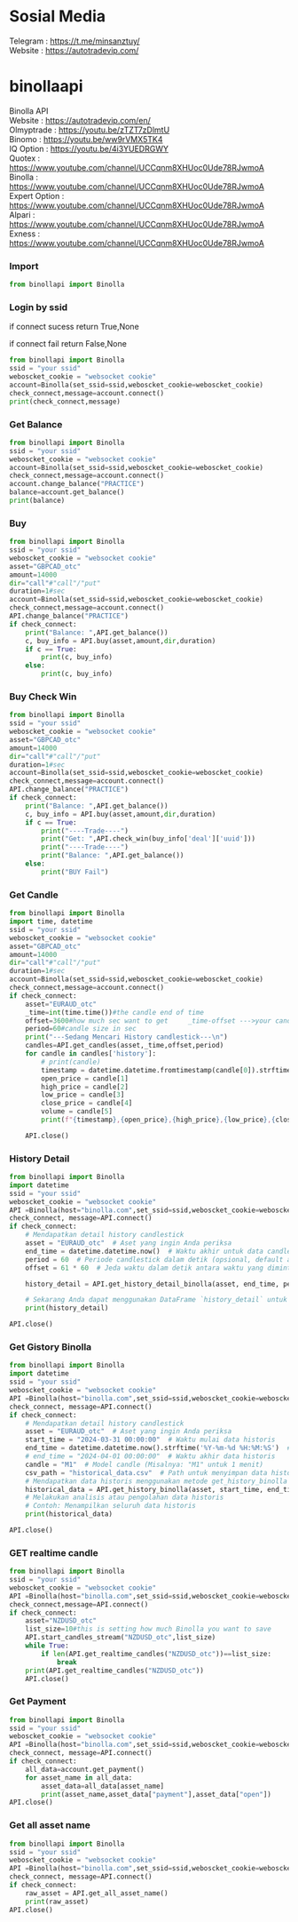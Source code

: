 # Sosial Media
Telegram : https://t.me/minsanztuy/   
Website  : https://autotradevip.com/

# binollaapi
Binolla API  
Website    : https://autotradevip.com/en/  
Olmyptrade : https://youtu.be/zTZT7zDlmtU  
Binomo     : https://youtu.be/ww9rVMX5TK4  
IQ Option  : https://youtu.be/4i3YUEDRGWY  
Quotex     : https://www.youtube.com/channel/UCCqnm8XHUoc0Ude78RJwmoA  
Binolla     : https://www.youtube.com/channel/UCCqnm8XHUoc0Ude78RJwmoA  
Expert Option     : https://www.youtube.com/channel/UCCqnm8XHUoc0Ude78RJwmoA   
Alpari     : https://www.youtube.com/channel/UCCqnm8XHUoc0Ude78RJwmoA  
Exness     : https://www.youtube.com/channel/UCCqnm8XHUoc0Ude78RJwmoA  


### Import
```python
from binollapi import Binolla
```
### Login by ssid
if connect sucess return True,None  

if connect fail return False,None  
```python
from binollapi import Binolla
ssid = "your ssid"
weboscket_cookie = "websocket cookie"
account=Binolla(set_ssid=ssid,weboscket_cookie=weboscket_cookie)
check_connect,message=account.connect()
print(check_connect,message)
```

### Get Balance
```python
from binollapi import Binolla
ssid = "your ssid"
weboscket_cookie = "websocket cookie"
account=Binolla(set_ssid=ssid,weboscket_cookie=weboscket_cookie)
check_connect,message=account.connect()
account.change_balance("PRACTICE")
balance=account.get_balance()
print(balance)
```

### Buy 
```python
from binollapi import Binolla
ssid = "your ssid"
weboscket_cookie = "websocket cookie"
asset="GBPCAD_otc"
amount=14000
dir="call"#"call"/"put"
duration=1#sec
account=Binolla(set_ssid=ssid,weboscket_cookie=weboscket_cookie)
check_connect,message=account.connect()
API.change_balance("PRACTICE")
if check_connect:
    print("Balance: ",API.get_balance())
    c, buy_info = API.buy(asset,amount,dir,duration)
    if c == True:
        print(c, buy_info)
    else:
        print(c, buy_info)
```

### Buy Check Win
```python
from binollapi import Binolla
ssid = "your ssid"
weboscket_cookie = "websocket cookie"
asset="GBPCAD_otc"
amount=14000
dir="call"#"call"/"put"
duration=1#sec
account=Binolla(set_ssid=ssid,weboscket_cookie=weboscket_cookie)
check_connect,message=account.connect()
API.change_balance("PRACTICE")
if check_connect:
    print("Balance: ",API.get_balance())
    c, buy_info = API.buy(asset,amount,dir,duration)
    if c == True:
        print("----Trade----")
        print("Get: ",API.check_win(buy_info['deal']['uuid']))
        print("----Trade----")
        print("Balance: ",API.get_balance())
    else:
        print("BUY Fail")
```

### Get Candle
```python
from binollapi import Binolla
import time, datetime
ssid = "your ssid"
weboscket_cookie = "websocket cookie"
asset="GBPCAD_otc"
amount=14000
dir="call"#"call"/"put"
duration=1#sec
account=Binolla(set_ssid=ssid,weboscket_cookie=weboscket_cookie)
check_connect,message=account.connect()
if check_connect:
    asset="EURAUD_otc"
    _time=int(time.time())#the candle end of time
    offset=3600#how much sec want to get     _time-offset --->your candle <---_time
    period=60#candle size in sec
    print("---Sedang Mencari History candlestick---\n")
    candles=API.get_candles(asset,_time,offset,period)
    for candle in candles['history']:
        # print(candle)
        timestamp = datetime.datetime.fromtimestamp(candle[0]).strftime("%Y-%m-%d %H:%M")
        open_price = candle[1]
        high_price = candle[2]
        low_price = candle[3]
        close_price = candle[4]
        volume = candle[5]
        print(f"{timestamp},{open_price},{high_price},{low_price},{close_price},{volume}")

    API.close()
```

### History Detail
```python
from binollapi import Binolla
import datetime
ssid = "your ssid"
weboscket_cookie = "websocket cookie"
API =Binolla(host="binolla.com",set_ssid=ssid,weboscket_cookie=weboscket_cookie)
check_connect, message=API.connect()
if check_connect:
    # Mendapatkan detail history candlestick
    asset = "EURAUD_otc"  # Aset yang ingin Anda periksa
    end_time = datetime.datetime.now()  # Waktu akhir untuk data candlestick
    period = 60  # Periode candlestick dalam detik (opsional, default adalah 60)
    offset = 61 * 60  # Jeda waktu dalam detik antara waktu yang diminta dan data yang diterima (opsional, default adalah 61 menit)

    history_detail = API.get_history_detail_binolla(asset, end_time, period, offset)

    # Sekarang Anda dapat menggunakan DataFrame `history_detail` untuk menganalisis data candlestick
    print(history_detail)

API.close()
```

### Get Gistory Binolla
```python
from binollapi import Binolla
import datetime
ssid = "your ssid"
weboscket_cookie = "websocket cookie"
API =Binolla(host="binolla.com",set_ssid=ssid,weboscket_cookie=weboscket_cookie)
check_connect, message=API.connect()
if check_connect:
    # Mendapatkan detail history candlestick
    asset = "EURAUD_otc"  # Aset yang ingin Anda periksa
    start_time = "2024-03-31 00:00:00"  # Waktu mulai data historis
    end_time = datetime.datetime.now().strftime('%Y-%m-%d %H:%M:%S')  # Waktu akhir saat ini
    # end_time = "2024-04-01 00:00:00"  # Waktu akhir data historis
    candle = "M1"  # Model candle (Misalnya: "M1" untuk 1 menit)
    csv_path = "historical_data.csv"  # Path untuk menyimpan data historis dalam format CSV
    # Mendapatkan data historis menggunakan metode get_history_binolla
    historical_data = API.get_history_binolla(asset, start_time, end_time, candle, csv_path)
    # Melakukan analisis atau pengolahan data historis
    # Contoh: Menampilkan seluruh data historis
    print(historical_data)

API.close()
```

### GET realtime candle
```python
from binollapi import Binolla
ssid = "your ssid"
weboscket_cookie = "websocket cookie"
API =Binolla(host="binolla.com",set_ssid=ssid,weboscket_cookie=weboscket_cookie)
check_connect,message=API.connect()
if check_connect:
    asset="NZDUSD_otc"
    list_size=10#this is setting how much Binolla you want to save
    API.start_candles_stream("NZDUSD_otc",list_size)
    while True:
        if len(API.get_realtime_candles("NZDUSD_otc"))==list_size:
            break
    print(API.get_realtime_candles("NZDUSD_otc"))
    API.close()
```

### Get Payment
```python
from binollapi import Binolla
ssid = "your ssid"
weboscket_cookie = "websocket cookie"
API =Binolla(host="binolla.com",set_ssid=ssid,weboscket_cookie=weboscket_cookie)
check_connect, message=API.connect()
if check_connect:
    all_data=account.get_payment()
    for asset_name in all_data:
        asset_data=all_data[asset_name]
        print(asset_name,asset_data["payment"],asset_data["open"])
API.close()
```

### Get all asset name
```python
from binollapi import Binolla
ssid = "your ssid"
weboscket_cookie = "websocket cookie"
API =Binolla(host="binolla.com",set_ssid=ssid,weboscket_cookie=weboscket_cookie)
check_connect, message=API.connect()
if check_connect:
    raw_asset = API.get_all_asset_name()
    print(raw_asset)
API.close()
```
